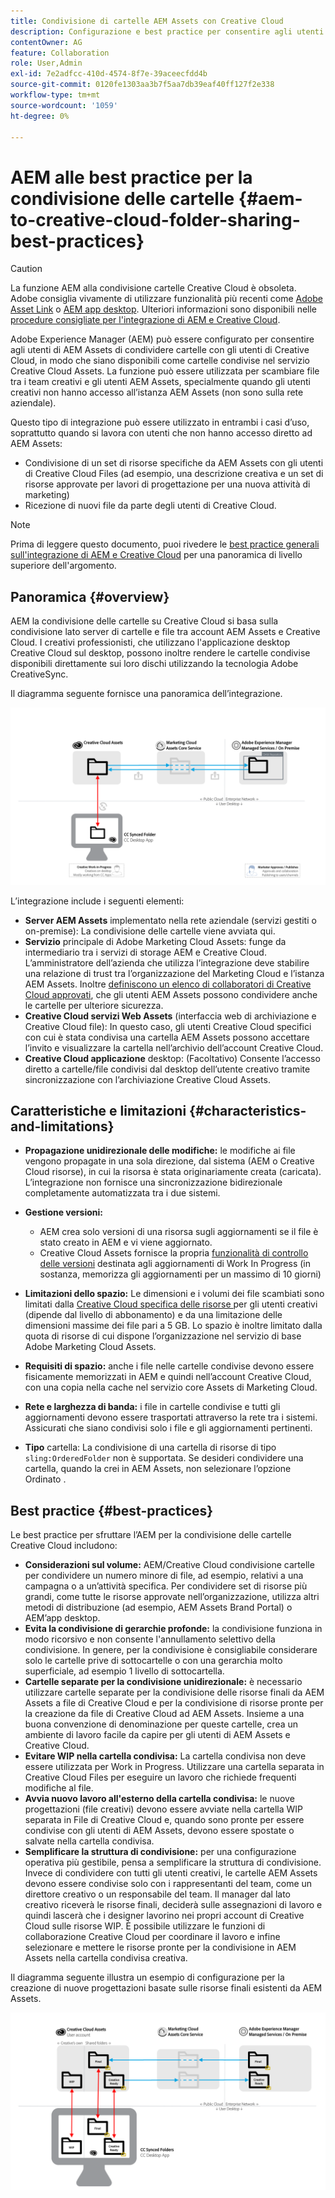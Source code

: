 ```yaml
---
title: Condivisione di cartelle AEM Assets con Creative Cloud
description: Configurazione e best practice per consentire agli utenti di Adobe Experience Manager Assets di scambiare cartelle di risorse con gli utenti di Adobe Creative Cloud.
contentOwner: AG
feature: Collaboration
role: User,Admin
exl-id: 7e2adfcc-410d-4574-8f7e-39aceecfdd4b
source-git-commit: 0120fe1303aa3b7f5aa7db39eaf40ff127f2e338
workflow-type: tm+mt
source-wordcount: '1059'
ht-degree: 0%

---
```


# AEM alle best practice per la condivisione delle cartelle {#aem-to-creative-cloud-folder-sharing-best-practices}

>[!CAUTION]
>
>La funzione AEM alla condivisione cartelle Creative Cloud è obsoleta. Adobe consiglia vivamente di utilizzare funzionalità più recenti come [Adobe Asset Link](https://helpx.adobe.com/enterprise/admin-guide.html/enterprise/using/adobe-asset-link.ug.html) o [AEM app desktop](https://experienceleague.adobe.com/docs/experience-manager-desktop-app/using/using.html). Ulteriori informazioni sono disponibili nelle [procedure consigliate per l&#39;integrazione di AEM e Creative Cloud](/help/assets/aem-cc-integration-best-practices.md).

Adobe Experience Manager (AEM) può essere configurato per consentire agli utenti di AEM Assets di condividere cartelle con gli utenti di Creative Cloud, in modo che siano disponibili come cartelle condivise nel servizio Creative Cloud Assets. La funzione può essere utilizzata per scambiare file tra i team creativi e gli utenti AEM Assets, specialmente quando gli utenti creativi non hanno accesso all’istanza AEM Assets (non sono sulla rete aziendale).

Questo tipo di integrazione può essere utilizzato in entrambi i casi d’uso, soprattutto quando si lavora con utenti che non hanno accesso diretto ad AEM Assets:

* Condivisione di un set di risorse specifiche da AEM Assets con gli utenti di Creative Cloud Files (ad esempio, una descrizione creativa e un set di risorse approvate per lavori di progettazione per una nuova attività di marketing)
* Ricezione di nuovi file da parte degli utenti di Creative Cloud.

>[!NOTE]
>
>Prima di leggere questo documento, puoi rivedere le [best practice generali sull&#39;integrazione di AEM e Creative Cloud](aem-cc-integration-best-practices.md) per una panoramica di livello superiore dell&#39;argomento.

## Panoramica {#overview}

AEM la condivisione delle cartelle su Creative Cloud si basa sulla condivisione lato server di cartelle e file tra account AEM Assets e Creative Cloud. I creativi professionisti, che utilizzano l&#39;applicazione desktop Creative Cloud sul desktop, possono inoltre rendere le cartelle condivise disponibili direttamente sui loro dischi utilizzando la tecnologia Adobe CreativeSync.

Il diagramma seguente fornisce una panoramica dell’integrazione.

![chlimage_1-406](assets/chlimage_1-406.png)

L’integrazione include i seguenti elementi:

* **Server AEM Assets** implementato nella rete aziendale (servizi gestiti o on-premise): La condivisione delle cartelle viene avviata qui.
* **Servizio** principale di Adobe Marketing Cloud Assets: funge da intermediario tra i servizi di storage AEM e Creative Cloud. L’amministratore dell’azienda che utilizza l’integrazione deve stabilire una relazione di trust tra l’organizzazione del Marketing Cloud e l’istanza AEM Assets. Inoltre [definiscono un elenco di collaboratori di Creative Cloud approvati](https://experienceleague.adobe.com/docs/core-services/interface/assets/t-admin-add-cc-user.html#assets), che gli utenti AEM Assets possono condividere anche le cartelle per ulteriore sicurezza.
* **Creative Cloud servizi Web Assets**  (interfaccia web di archiviazione e Creative Cloud file): In questo caso, gli utenti Creative Cloud specifici con cui è stata condivisa una cartella AEM Assets possono accettare l’invito e visualizzare la cartella nell’archivio dell’account Creative Cloud.
* **Creative Cloud applicazione** desktop: (Facoltativo) Consente l’accesso diretto a cartelle/file condivisi dal desktop dell’utente creativo tramite sincronizzazione con l’archiviazione Creative Cloud Assets.

## Caratteristiche e limitazioni {#characteristics-and-limitations}

* **Propagazione unidirezionale delle modifiche:** le modifiche ai file vengono propagate in una sola direzione, dal sistema (AEM o Creative Cloud risorse), in cui la risorsa è stata originariamente creata (caricata). L’integrazione non fornisce una sincronizzazione bidirezionale completamente automatizzata tra i due sistemi.

* **Gestione versioni:**

   * AEM crea solo versioni di una risorsa sugli aggiornamenti se il file è stato creato in AEM e vi viene aggiornato.
   * Creative Cloud Assets fornisce la propria [funzionalità di controllo delle versioni](https://helpx.adobe.com/creative-cloud/help/versioning-faq.html) destinata agli aggiornamenti di Work In Progress (in sostanza, memorizza gli aggiornamenti per un massimo di 10 giorni)

* **Limitazioni dello spazio:** Le dimensioni e i volumi dei file scambiati sono limitati dalla  [Creative Cloud specifica delle risorse ](https://helpx.adobe.com/creative-cloud/kb/file-storage-quota.html) per gli utenti creativi (dipende dal livello di abbonamento) e da una limitazione delle dimensioni massime dei file pari a 5 GB. Lo spazio è inoltre limitato dalla quota di risorse di cui dispone l’organizzazione nel servizio di base Adobe Marketing Cloud Assets.

* **Requisiti di spazio:** anche i file nelle cartelle condivise devono essere fisicamente memorizzati in AEM e quindi nell’account Creative Cloud, con una copia nella cache nel servizio core Assets di Marketing Cloud.
* **Rete e larghezza di banda:** i file in cartelle condivise e tutti gli aggiornamenti devono essere trasportati attraverso la rete tra i sistemi. Assicurati che siano condivisi solo i file e gli aggiornamenti pertinenti.
* **Tipo** cartella: La condivisione di una cartella di risorse di tipo  `sling:OrderedFolder` non è supportata. Se desideri condividere una cartella, quando la crei in AEM Assets, non selezionare l’opzione Ordinato .

## Best practice {#best-practices}

Le best practice per sfruttare l’AEM per la condivisione delle cartelle Creative Cloud includono:

* **Considerazioni sul volume:** AEM/Creative Cloud condivisione cartelle per condividere un numero minore di file, ad esempio, relativi a una campagna o a un’attività specifica. Per condividere set di risorse più grandi, come tutte le risorse approvate nell’organizzazione, utilizza altri metodi di distribuzione (ad esempio, AEM Assets Brand Portal) o AEM’app desktop.
* **Evita la condivisione di gerarchie profonde:** la condivisione funziona in modo ricorsivo e non consente l&#39;annullamento selettivo della condivisione. In genere, per la condivisione è consigliabile considerare solo le cartelle prive di sottocartelle o con una gerarchia molto superficiale, ad esempio 1 livello di sottocartella.
* **Cartelle separate per la condivisione unidirezionale:** è necessario utilizzare cartelle separate per la condivisione delle risorse finali da AEM Assets a file di Creative Cloud e per la condivisione di risorse pronte per la creazione da file di Creative Cloud ad AEM Assets. Insieme a una buona convenzione di denominazione per queste cartelle, crea un ambiente di lavoro facile da capire per gli utenti di AEM Assets e Creative Cloud.
* **Evitare WIP nella cartella condivisa:** La cartella condivisa non deve essere utilizzata per Work in Progress. Utilizzare una cartella separata in Creative Cloud Files per eseguire un lavoro che richiede frequenti modifiche al file.
* **Avvia nuovo lavoro all&#39;esterno della cartella condivisa:** le nuove progettazioni (file creativi) devono essere avviate nella cartella WIP separata in File di Creative Cloud e, quando sono pronte per essere condivise con gli utenti di AEM Assets, devono essere spostate o salvate nella cartella condivisa.
* **Semplificare la struttura di condivisione:** per una configurazione operativa più gestibile, pensa a semplificare la struttura di condivisione. Invece di condividere con tutti gli utenti creativi, le cartelle AEM Assets devono essere condivise solo con i rappresentanti del team, come un direttore creativo o un responsabile del team. Il manager dal lato creativo riceverà le risorse finali, deciderà sulle assegnazioni di lavoro e quindi lascerà che i designer lavorino nei propri account di Creative Cloud sulle risorse WIP. È possibile utilizzare le funzioni di collaborazione Creative Cloud per coordinare il lavoro e infine selezionare e mettere le risorse pronte per la condivisione in AEM Assets nella cartella condivisa creativa.

Il diagramma seguente illustra un esempio di configurazione per la creazione di nuove progettazioni basate sulle risorse finali esistenti da AEM Assets.

![chlimage_1-407](assets/chlimage_1-407.png)
